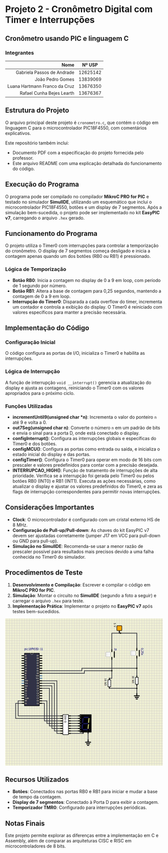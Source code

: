 # Projeto 2 - Cronômetro Digital com Timer e Interrupções

## Cronômetro usando PIC e linguagem C

### Integrantes
|                          Nome | Nº USP   |
|------------------------------:|----------|
|    Gabriela Passos de Andrade | 12625142 |
|              João Pedro Gomes | 13839069 |
| Luana Hartmann Franco da Cruz | 13676350 |
|     Rafael Cunha Bejes Learth | 13676367 |

## Estrutura do Projeto
O arquivo principal deste projeto é `cronometro.c`, que contém o código em linguagem C para o microcontrolador PIC18F4550, com comentários explicativos.

Este repositório também inclui:
- Documento PDF com a especificação do projeto fornecida pelo professor.
- Este arquivo README com uma explicação detalhada do funcionamento do código.

## Execução do Programa
O programa pode ser compilado no compilador **MikroC PRO for PIC** e testado no simulador **SimulIDE**, utilizando um esquemático que inclui o microcontrolador PIC18F4550, botões e um display de 7 segmentos. Após a simulação bem-sucedida, o projeto pode ser implementado no kit **EasyPIC v7**, carregando o arquivo `.hex` gerado.

## Funcionamento do Programa
O projeto utiliza o Timer0 com interrupções para controlar a temporização do cronômetro. O display de 7 segmentos começa desligado e inicia a contagem apenas quando um dos botões (RB0 ou RB1) é pressionado.

### Lógica de Temporização
- **Botão RB0**: Inicia a contagem no display de 0 a 9 em loop, com período de 1 segundo por número.
- **Botão RB1**: Altera a base de contagem para 0,25 segundos, mantendo a contagem de 0 a 9 em loop.
- **Interrupção do Timer0**: Disparada a cada overflow do timer, incrementa um contador e controla a exibição do display. O Timer0 é reiniciado com valores específicos para manter a precisão necessária.

## Implementação do Código

### Configuração Inicial
O código configura as portas de I/O, inicializa o Timer0 e habilita as interrupções.

### Lógica de Interrupção
A função de interrupção `void __interrupt()` gerencia a atualização do display e ajusta as contagens, reiniciando o Timer0 com os valores apropriados para o próximo ciclo.

### Funções Utilizadas
- **incrementUntil9(unsigned char *n)**: Incrementa o valor do ponteiro `n` até 9 e volta a 0.
- **out7Seg(unsigned char n)**: Converte o número `n` em um padrão de bits e envia o sinal para a porta D, onde está conectado o display.
- **configInterrupt()**: Configura as interrupções globais e específicas do Timer0 e dos botões.
- **configMCU()**: Configura as portas como entrada ou saída, e inicializa o estado inicial do display e das portas.
- **configTimer()**: Configura o Timer0 para operar em modo de 16 bits com prescaler e valores predefinidos para contar com a precisão desejada.
- **INTERRUPCAO_HIGH()**: Função de tratamento de interrupções de alta prioridade. Verifica se a interrupção foi gerada pelo Timer0 ou pelos botões RB0 (INT0) e RB1 (INT1). Executa as ações necessárias, como atualizar o display e ajustar os valores predefinidos do Timer0, e zera as flags de interrupção correspondentes para permitir novas interrupções.

## Considerações Importantes
- **Clock**: O microcontrolador é configurado com um cristal externo HS de 8 MHz.
- **Configuração de Pull-up/Pull-down**: As chaves do kit EasyPIC v7 devem ser ajustadas corretamente (jumper J17 em VCC para pull-down ou GND para pull-up).
- **Simulação no SimulIDE**: Recomenda-se usar a menor razão de prescaler possível para resultados mais precisos devido a uma falha conhecida no Timer0 do simulador.

## Procedimentos de Teste
1. **Desenvolvimento e Compilação**: Escrever e compilar o código em **MikroC PRO for PIC**.
2. **Simulação**: Montar o circuito no **SimulIDE** (segundo a foto a seguir) e carregar o arquivo `.hex` para teste.
3. **Implementação Prática**: Implementar o projeto no **EasyPIC v7** após testes bem-sucedidos.

![Diagrama do Circuito no SimulIDE](circuito_simulide.jpeg)

## Recursos Utilizados
- **Botões**: Conectados nas portas RB0 e RB1 para iniciar e mudar a base de tempo da contagem.
- **Display de 7 segmentos**: Conectado à Porta D para exibir a contagem.
- **Temporizador TMR0**: Configurado para interrupções periódicas.

## Notas Finais
Este projeto permite explorar as diferenças entre a implementação em C e Assembly, além de comparar as arquiteturas CISC e RISC em microcontroladores de 8 bits.
